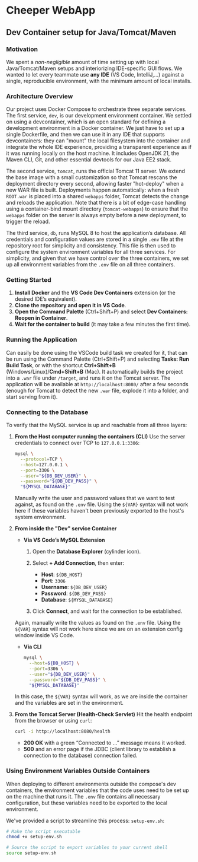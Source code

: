 # Cheeper WebApp

## Dev Container setup for Java/Tomcat/Maven

### Motivation
We spent a *non-negligible* amount of time setting up with local Java/Tomcat/Maven setups and interiorizing IDE-specific GUI flows. We wanted to let every teammate use **any IDE** (VS Code, IntelliJ,...) against a single, reproducible environment, with the minimum amount of local installs.

### Architecture Overview
Our project uses Docker Compose to orchestrate three separate services. The first service, `dev`, is our development environment container. We settled on using a devcontainer, which is an open standard for defining a development environment in a Docker container. We just have to set up a single Dockerfile, and then we can use it in any IDE that supports devcontainers: they can "mount" the local filesystem into the container and integrate the whole IDE experience, providing a transparent experience as if it was running locally on the host machine. It includes OpenJDK 21, the Maven CLI, Git, and other essential devtools for our Java EE2 stack.

The second service, `tomcat`, runs the official Tomcat 11 server. We extend the base image with a small customization so that Tomcat rescans the deployment directory every second, allowing faster "hot-deploy" when a new WAR file is built. Deployments happen automatically: when a fresh `ROOT.war` is placed into a shared `webapps` folder, Tomcat detects the change and reloads the application. Note that there is a bit of edge-case handling using a container-bind mount directory (`tomcat-webapps`) to ensure that the `webapps` folder on the server is always empty before a new deployment, to trigger the reload.

The third service, `db`, runs MySQL 8 to host the application’s database. All credentials and configuration values are stored in a single `.env` file at the repository root for simplicity and consistency. This file is then used to configure the system environment variables for all three services. For simplicity, and given that we have control over the three containers, we set up all environment variables from the `.env` file on all three containers.

### Getting Started

1. **Install Docker** and the **VS Code Dev Containers** extension (or the desired IDE’s equivalent).  
2. **Clone the repository and open it in VS Code**.
3. **Open the Command Palette** (Ctrl+Shift+P) and select **Dev Containers: Reopen in Container**.
4. **Wait for the container to build** (it may take a few minutes the first time).

### Running the Application

Can easily be done using the VSCode build task we created for it, that can be run using the Command Palette (Ctrl+Shift+P) and selecting **Tasks: Run Build Task**, or with the shortcut **Ctrl+Shift+B** (Windows/Linux)/**Cmd+Shift+B** (Mac). It automatically builds the project into a `.war` file under `/target`, and runs it on the Tomcat server. The application will be available at `http://localhost:8080/` after a few seconds (enough for Tomcat to detect the new `.war` file, explode it into a folder, and start serving from it).

### Connecting to the Database

To verify that the MySQL service is up and reachable from all three layers:

1. **From the Host computer running the containers (CLI)**
   Use the server credentials to connect over TCP to `127.0.0.1:3306`:

   ```bash
   mysql \
     --protocol=TCP \
     --host=127.0.0.1 \
     --port=3306 \
     --user="${DB_DEV_USER}" \
     --password="${DB_DEV_PASS}" \
     "${MYSQL_DATABASE}"
   ```

   Manually write the user and password values that we want to test against, as found on the `.env` file. Using the `${VAR}` syntax will not work here if these variables haven't been previously exported to the host's system environment.

2. **From inside the "Dev" service Container**

   * **Via VS Code’s MySQL Extension**

     1. Open the **Database Explorer** (cylinder icon).
     2. Select **+ Add Connection**, then enter:

        * **Host**: `${DB_HOST}`
        * **Port**: `3306`
        * **Username**: `${DB_DEV_USER}`
        * **Password**: `${DB_DEV_PASS}`
        * **Database**: `${MYSQL_DATABASE}`
     3. Click **Connect**, and wait for the connection to be established.

    Again, manually write the values as found on the `.env` file. Using the `${VAR}` syntax will not work here since we are on an extension config window inside VS Code.

   * **Via CLI**

     ```bash
     mysql \
       --host=${DB_HOST} \
       --port=3306 \
       --user="${DB_DEV_USER}" \
       --password="${DB_DEV_PASS}" \
       "${MYSQL_DATABASE}"
     ```
    
    In this case, the `${VAR}` syntax will work, as we are inside the container and the variables are set in the environment.

3. **From the Tomcat Server (Health-Check Servlet)**
   Hit the health endpoint from the browser or using `curl`:

   ```bash
   curl -i http://localhost:8080/health
   ```

   * **200 OK** with a green “Connected to …” message means it worked.
   * **500** and an error page if the JDBC (client library to establish a connection to the database) connection failed.

### Using Environment Variables Outside Containers

When deploying to different environments outside the compose's dev containers, the environment variables that the code uses need to be set up on the machine that runs it. The `.env` file contains all necessary configuration, but these variables need to be exported to the local environment.

We've provided a script to streamline this process: `setup-env.sh`:

```bash
# Make the script executable
chmod +x setup-env.sh

# Source the script to export variables to your current shell
source setup-env.sh
```
